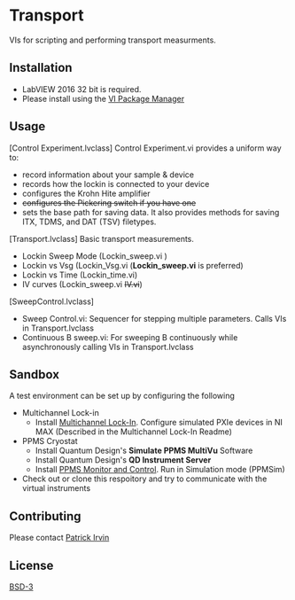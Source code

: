 # Transport

VIs for scripting and performing transport measurments.

## Installation
- LabVIEW 2016 32 bit is required.
- Please install using the [VI Package Manager](https://vipm.jki.net/)

## Usage

[Control Experiment.lvclass]
Control Experiment.vi provides a uniform way to:
- record information about your sample & device
- records how the lockin is connected to your device
- configures the Krohn Hite amplifier
- ~~configures the Pickering switch if you have one~~
- sets the base path for saving data.
It also provides methods for saving ITX, TDMS, and DAT (TSV) filetypes.

[Transport.lvclass]
Basic transport measurements.
- Lockin Sweep Mode (Lockin_sweep.vi )
- Lockin vs Vsg (Lockin_Vsg.vi (**Lockin_sweep.vi** is preferred)
- Lockin vs Time (Lockin_time.vi)
- IV curves (Lockin_sweep.vi ~~IV.vi~~)

[SweepControl.lvclass]
- Sweep Control.vi: Sequencer for stepping multiple parameters. Calls VIs in Transport.lvclass
- Continuous B sweep.vi: For sweeping B continuously while asynchronously calling VIs in Transport.lvclass

## Sandbox
A test environment can be set up by configuring the following
- Multichannel Lock-in
  - Install [Multichannel Lock-In](https://github.com/levylabpitt/Multichannel-Lockin/releases/latest). Configure simulated PXIe devices in NI MAX (Described in the Multichannel Lock-In Readme)
- PPMS Cryostat
  - Install Quantum Design's **Simulate PPMS MultiVu** Software
  - Install Quantum Design's **QD Instrument Server**
  - Install [PPMS Monitor and Control](https://github.com/levylabpitt/PPMS-Monitor-and-Control/releases/latest). Run in Simulation mode (PPMSim)
- Check out or clone this respoitory and try to communicate with the virtual instruments

## Contributing

Please contact [Patrick Irvin](p.irvin@levylab.org)

## License

[BSD-3](https://opensource.org/licenses/BSD-3-Clause)
